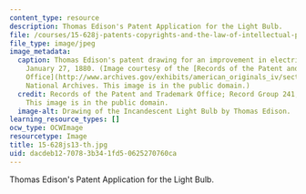 ```yaml
---
content_type: resource
description: Thomas Edison's Patent Application for the Light Bulb.
file: /courses/15-628j-patents-copyrights-and-the-law-of-intellectual-property-spring-2013/dacdeb1270783b341fd50625270760ca_15-628js13-th.jpg
file_type: image/jpeg
image_metadata:
  caption: Thomas Edison's patent drawing for an improvement in electric lamps, patented
    January 27, 1880. (Image courtesy of the [Records of the Patent and Trademark
    Office](http://www.archives.gov/exhibits/american_originals_iv/sections/thomas_edison_patent.html),
    National Archives. This image is in the public domain.)
  credit: Records of the Patent and Trademark Office; Record Group 241; National Archives.
    This image is in the public domain.
  image-alt: Drawing of the Incandescent Light Bulb by Thomas Edison.
learning_resource_types: []
ocw_type: OCWImage
resourcetype: Image
title: 15-628js13-th.jpg
uid: dacdeb12-7078-3b34-1fd5-0625270760ca
---
```

Thomas Edison's Patent Application for the Light Bulb.


